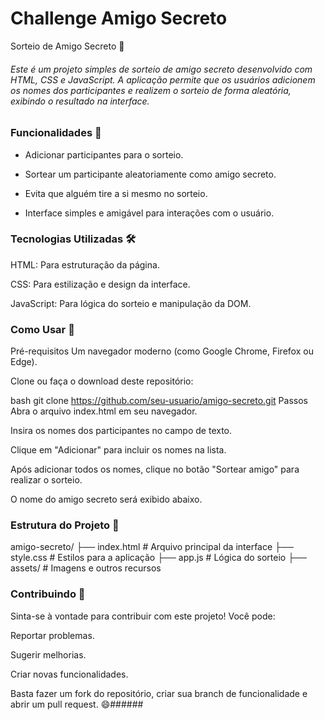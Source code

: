 # Challenge Amigo Secreto

Sorteio de Amigo Secreto 🎁
###### Este é um projeto simples de sorteio de amigo secreto desenvolvido com HTML, CSS e JavaScript. A aplicação permite que os usuários adicionem os nomes dos participantes e realizem o sorteio de forma aleatória, exibindo o resultado na interface.

### Funcionalidades 🌟
* Adicionar participantes para o sorteio.

* Sortear um participante aleatoriamente como amigo secreto.

* Evita que alguém tire a si mesmo no sorteio.

* Interface simples e amigável para interações com o usuário.

### Tecnologias Utilizadas 🛠
HTML: Para estruturação da página.

CSS: Para estilização e design da interface.

JavaScript: Para lógica do sorteio e manipulação da DOM.

### Como Usar 🚀
Pré-requisitos
Um navegador moderno (como Google Chrome, Firefox ou Edge).

Clone ou faça o download deste repositório:

bash
git clone https://github.com/seu-usuario/amigo-secreto.git
Passos
Abra o arquivo index.html em seu navegador.

Insira os nomes dos participantes no campo de texto.

Clique em "Adicionar" para incluir os nomes na lista.

Após adicionar todos os nomes, clique no botão "Sortear amigo" para realizar o sorteio.

O nome do amigo secreto será exibido abaixo.

### Estrutura do Projeto 📂
amigo-secreto/
├── index.html      # Arquivo principal da interface
├── style.css       # Estilos para a aplicação
├── app.js          # Lógica do sorteio
├── assets/         # Imagens e outros recursos
### Contribuindo 🤝
Sinta-se à vontade para contribuir com este projeto! Você pode:

Reportar problemas.

Sugerir melhorias.

Criar novas funcionalidades.

Basta fazer um fork do repositório, criar sua branch de funcionalidade e abrir um pull request. 😄######
